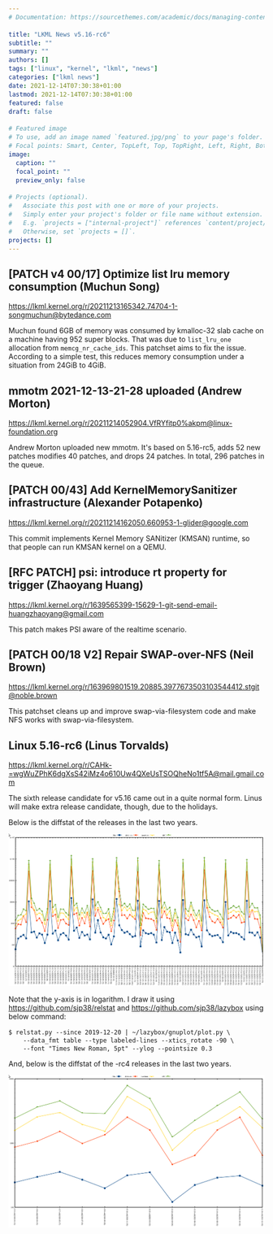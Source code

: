 ```yaml
---
# Documentation: https://sourcethemes.com/academic/docs/managing-content/

title: "LKML News v5.16-rc6"
subtitle: ""
summary: ""
authors: []
tags: ["linux", "kernel", "lkml", "news"]
categories: ["lkml news"]
date: 2021-12-14T07:30:38+01:00
lastmod: 2021-12-14T07:30:38+01:00
featured: false
draft: false

# Featured image
# To use, add an image named `featured.jpg/png` to your page's folder.
# Focal points: Smart, Center, TopLeft, Top, TopRight, Left, Right, BottomLeft, Bottom, BottomRight.
image:
  caption: ""
  focal_point: ""
  preview_only: false

# Projects (optional).
#   Associate this post with one or more of your projects.
#   Simply enter your project's folder or file name without extension.
#   E.g. `projects = ["internal-project"]` references `content/project/deep-learning/index.md`.
#   Otherwise, set `projects = []`.
projects: []
---
```


[PATCH v4 00/17] Optimize list lru memory consumption (Muchun Song)
-------------------------------------------------------------------

https://lkml.kernel.org/r/20211213165342.74704-1-songmuchun@bytedance.com

Muchun found 6GB of memory was consumed by kmalloc-32 slab cache on a machine
having 952 super blocks.  That was due to `list_lru_one` allocation from
`memcg_nr_cache_ids`.  This patchset aims to fix the issue.  According to a
simple test, this reduces memory consumption under a situation from 24GiB to
4GiB.


mmotm 2021-12-13-21-28 uploaded (Andrew Morton)
-----------------------------------------------

https://lkml.kernel.org/r/20211214052904.VfRYfitp0%akpm@linux-foundation.org

Andrew Morton uploaded new mmotm.  It's based on 5.16-rc5, adds 52 new patches
modifies 40 patches, and drops 24 patches.  In total, 296 patches in the queue.


[PATCH 00/43] Add KernelMemorySanitizer infrastructure (Alexander Potapenko)
----------------------------------------------------------------------------

https://lkml.kernel.org/r/20211214162050.660953-1-glider@google.com

This commit implements Kernel Memory SANitizer (KMSAN) runtime, so that people
can run KMSAN kernel on a QEMU.


[RFC PATCH] psi: introduce rt property for trigger (Zhaoyang Huang)
-------------------------------------------------------------------

https://lkml.kernel.org/r/1639565399-15629-1-git-send-email-huangzhaoyang@gmail.com

This patch makes PSI aware of the realtime scenario.


[PATCH 00/18 V2] Repair SWAP-over-NFS (Neil Brown)
--------------------------------------------------

https://lkml.kernel.org/r/163969801519.20885.3977673503103544412.stgit@noble.brown

This patchset cleans up and improve swap-via-filesystem code and make NFS works
with swap-via-filesystem.


Linux 5.16-rc6 (Linus Torvalds)
-------------------------------

https://lkml.kernel.org/r/CAHk-=wgWuZPhK6dgXsS42iMz4o610Uw4QXeUsTSOQheNo1tf5A@mail.gmail.com

The sixth release candidate for v5.16 came out in a quite normal form.  Linus
will make extra release candidate, though, due to the holidays.

Below is the diffstat of the releases in the last two years.

![Kernel release stat](/img/kernel_release_stat/v5.5-rc4..v5.16-rc6.png)

Note that the y-axis is in logarithm.  I draw it using
https://github.com/sjp38/relstat and https://github.com/sjp38/lazybox using
below command:

    $ relstat.py --since 2019-12-20 | ~/lazybox/gnuplot/plot.py \
	    --data_fmt table --type labeled-lines --xtics_rotate -90 \
	    --font "Times New Roman, 5pt" --ylog --pointsize 0.3

And, below is the diffstat of the -rc4 releases in the last two years.

![rc2 release stat](/img/kernel_release_stat/v5.16-rc6-only.png)
